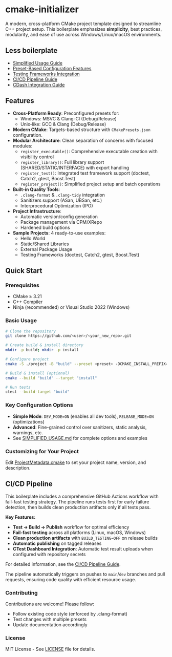 # cmake-initializer
A modern, cross-platform CMake project template designed to streamline C++ project setup. This boilerplate emphasizes **simplicity**, best practices, modularity, and ease of use across Windows/Linux/macOS environments.

## Less boilerplate

* [Simplified Usage Guide](./docs/SIMPLIFIED_USAGE.md)
* [Preset-Based Configuration Features](./docs/PRESET_FEATURES.md)
* [Testing Frameworks Integration](./docs/TESTING_SUMMARY.md)
* [CI/CD Pipeline Guide](./docs/CICD_PIPELINE.md)
* [CDash Integration Guide](./docs/CDASH_INTEGRATION.md.md)

## Features

- **Cross-Platform Ready**: Preconfigured presets for:
  - Windows: MSVC & Clang-Cl (Debug/Release)
  - Unix-like: GCC & Clang (Debug/Release)
- **Modern CMake**: Targets-based structure with `CMakePresets.json` configuration.
- **Modular Architecture**: Clean separation of concerns with focused modules:
  - `register_executable()`: Comprehensive executable creation with visibility control
  - `register_library()`: Full library support (SHARED/STATIC/INTERFACE) with export handling
  - `register_test()`: Integrated test framework support (doctest, Catch2, gtest, Boost.Test)
  - `register_project()`: Simplified project setup and batch operations
- **Built-in Quality Tools**:
  - `.clang-format` & `.clang-tidy` integration
  - Sanitizers support (ASan, UBSan, etc.)
  - Interprocedural Optimization (IPO)
- **Project Infrastructure**:
  - Automatic version/config generation
  - Package management via CPM/XRepo
  - Hardened build options
- **Sample Projects**: 4 ready-to-use examples:
  - Hello World
  - Static/Shared Libraries
  - External Package Usage
  - Testing Frameworks (doctest, Catch2, gtest, Boost.Test) 

## Quick Start

### Prerequisites
- CMake ≥ 3.21
- C++ Compiler
- Ninja (recommended) or Visual Studio 2022 (Windows)

### Basic Usage
```bash
# Clone the repository
git clone https://github.com/<user>/<your_new_repo>.git

# Create build & install directory
mkdir -p build; mkdir -p install

# Configure project
cmake -S ./project -B "build" --preset <preset> -DCMAKE_INSTALL_PREFIX="install"

# Build & install (optional)
cmake --build "build" --target "install"

# Run tests
ctest --build-target "build"
```

### Key Configuration Options
- **Simple Mode**: `DEV_MODE=ON` (enables all dev tools), `RELEASE_MODE=ON` (optimizations)
- **Advanced**: Fine-grained control over sanitizers, static analysis, warnings, etc.
- See [SIMPLIFIED_USAGE.md](./docs/SIMPLIFIED_USAGE.md) for complete options and examples

### Customizing for Your Project
Edit [ProjectMetadata.cmake](./project/ProjectMetadata.cmake) to set your project name, version, and description.

## CI/CD Pipeline

This boilerplate includes a comprehensive GitHub Actions workflow with fail-fast testing strategy. The pipeline runs tests first for early failure detection, then builds clean production artifacts only if all tests pass.

**Key Features:**
- **Test → Build → Publish** workflow for optimal efficiency
- **Fail-fast testing** across all platforms (Linux, macOS, Windows)
- **Clean production artifacts** with `BUILD_TESTING=OFF` on release builds
- **Automatic publishing** on tagged releases
- **CTest Dashboard Integration**: Automatic test result uploads when configured with repository secrets

For detailed information, see the [CI/CD Pipeline Guide](./docs/CICD_PIPELINE.md).

The pipeline automatically triggers on pushes to `main`/`dev` branches and pull requests, ensuring code quality with efficient resource usage.

### Contributing

Contributions are welcome! Please follow:
* Follow existing code style (enforced by .clang-format)
* Test changes with multiple presets
* Update documentation accordingly

### License
MIT License - See [LICENSE](./LICENSE) file for details.